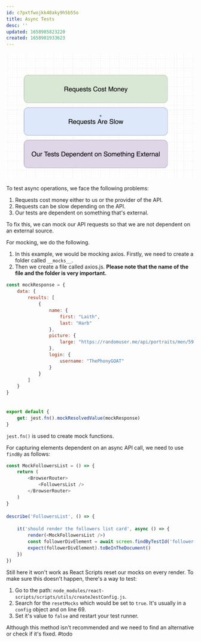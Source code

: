 ```yaml
---
id: c7pxtfwojkk40aky9h5b55o
title: Async Tests
desc: ''
updated: 1658985823220
created: 1658981933623
---
```



![Problem with async requests in tests](/assets/images/2022-07-28-09-58-57.png)

To test async operations, we face the following problems:

1. Requests cost money either to us or the provider of the API.
2. Requests can be slow depending on the API.
3. Our tests are dependent on something that's external.

To fix this, we can mock our API requests so that we are not dependent on an external source.

For mocking, we do the following.

1. In this example, we would be mocking axios. Firstly, we need to create a folder called `__mocks__`.
2. Then we create a file called axios.js. **Please note that the name of the file and the folder is very important.**

```js
const mockResponse = {
    data: {
        results: [
            {
                name: {
                    first: "Laith",
                    last: "Harb"
                },
                picture: {
                    large: "https://randomuser.me/api/portraits/men/59.jpg"
                },
                login: {
                    username: "ThePhonyGOAT"
                }
            }
        ]
    }
}


export default {
    get: jest.fn().mockResolvedValue(mockResponse)
}
```

`jest.fn()` is used to create mock functions.

For capturing elements dependent on an async API call, we need to use `findBy` as follows:

```js
const MockFollowersList = () => {
    return (
        <BrowserRouter>
            <FollowersList />
        </BrowserRouter>
    )
}

describe('FollowersList', () => {

    it('should render the followers list card', async () => {
        render(<MockFollowersList />)
        const followerDivElement = await screen.findByTestId('follower-item-0')
        expect(followerDivElement).toBeInTheDocument()
    })
})
```

Still here it won't work as React Scripts reset our mocks on every render. To make sure this doesn't happen, there's a way to test:

1. Go to the path: `node_modules/react-scripts/scripts/utils/createJestConfig.js`.
2. Search for the `resetMocks` which would be set to `true`. It's usually in a `config` object and on line 69.
3. Set it's value to `false` and restart your test runner.

Although this method isn't recommended and we need to find an alternative or check if it's fixed. #todo

